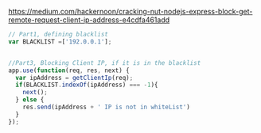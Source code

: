 


https://medium.com/hackernoon/cracking-nut-nodejs-express-block-get-remote-request-client-ip-address-e4cdfa461add
```js
// Part1, defining blacklist
var BLACKLIST =['192.0.0.1'];


//Part3, Blocking Client IP, if it is in the blacklist
app.use(function(req, res, next) {
  var ipAddress = getClientIp(req);
  if(BLACKLIST.indexOf(ipAddress) === -1){
    next();
  } else {
    res.send(ipAddress + ' IP is not in whiteList')
  }
});



```